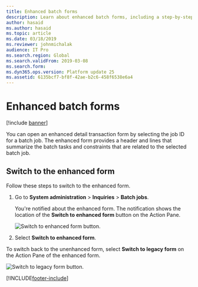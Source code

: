 ```yaml
---
title: Enhanced batch forms
description: Learn about enhanced batch forms, including a step-by-step process on switching to the enhanced form on the action pane.
author: hasaid
ms.author: hasaid
ms.topic: article
ms.date: 03/18/2019
ms.reviewer: johnmichalak
audience: IT Pro
ms.search.region: Global
ms.search.validFrom: 2019-03-08
ms.search.form: 
ms.dyn365.ops.version: Platform update 25
ms.assetid: 6135bcf7-bf8f-42ae-b2c6-458f6538e6a4
---
```


# Enhanced batch forms

[!include [banner](../includes/banner.md)]


You can open an enhanced detail transaction form by selecting the job ID for a batch job. The enhanced form provides a header and lines that summarize the batch tasks and constraints that are related to the selected batch job.

## Switch to the enhanced form

Follow these steps to switch to the enhanced form. 

1. Go to **System administration** \> **Inquiries** \> **Batch jobs**.

	You're notified about the enhanced form. The notification shows the location of the **Switch to enhanced form** button on the Action Pane.

    ![Switch to enhanced form button.](./media/batch-popup.png)

2. Select **Switch to enhanced form**.

To switch back to the unenhanced form, select **Switch to legacy form** on the Action Pane of the enhanced form.

![Switch to legacy form button.](./media/enhanced-form.png)


[!INCLUDE[footer-include](../../../includes/footer-banner.md)]